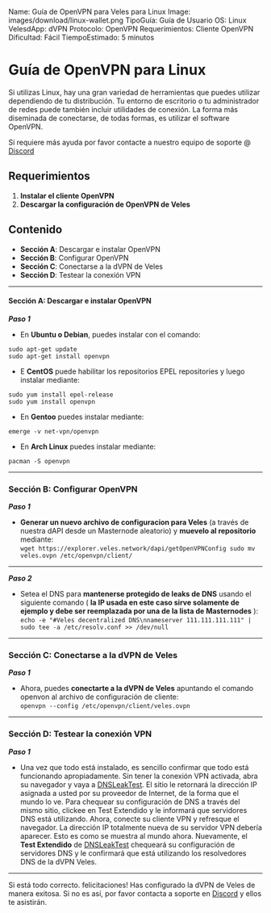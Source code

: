 Name:               Guía de OpenVPN para Veles para Linux
Image:              images/download/linux-wallet.png
TipoGuía:           Guía de Usuario
OS:                 Linux
VelesdApp:          dVPN
Protocolo:          OpenVPN
Requerimientos:     Cliente OpenVPN
Dificultad:         Fácil
TiempoEstimado:     5 minutos

# Guía de OpenVPN para Linux

Si utilizas Linux, hay una gran variedad de herramientas que puedes utilizar dependiendo de tu distribución. Tu entorno de escritorio o tu administrador de redes puede también incluir utilidades de conexión. La forma más diseminada de conectarse, de todas formas, es utilizar el software OpenVPN.

Si requiere más ayuda por favor contacte a nuestro equipo de soporte @ [Discord](https://discord.gg/P528fGg)

## Requerimientos
1) **Instalar el cliente OpenVPN**  
2) **Descargar la configuración de OpenVPN de Veles**  

## Contenido
* **Sección A**: Descargar e instalar OpenVPN
* **Sección B**: Configurar OpenVPN
* **Sección C**: Conectarse a la dVPN de Veles
* **Sección D**: Testear la conexión VPN 
***

#### Sección A: Descargar e instalar OpenVPN

***Paso 1*** 

* En **Ubuntu o Debian**, puedes instalar con el comando: 
```
sudo apt-get update
sudo apt-get install openvpn
```

* E **CentOS** puede habilitar los repositorios EPEL repositories y luego instalar mediante:
```
sudo yum install epel-release  
sudo yum install openvpn
```

* En **Gentoo** puedes instalar mediante:  
```
emerge -v net-vpn/openvpn
```

* En **Arch Linux** puedes instalar mediante:  
```
pacman -S openvpn
```

***

### Sección B: Configurar OpenVPN

***Paso 1***  

* **Generar un nuevo archivo de configuracion para Veles** (a través de nuestra dAPI desde un Masternode aleatorio) y **muevelo al repositorio** mediante:  
``wget https://explorer.veles.network/dapi/getOpenVPNConfig
sudo mv veles.ovpn /etc/openvpn/client/``

***

***Paso 2***  

* Setea el DNS para **mantenerse protegido de leaks de DNS** usando el siguiente comando ( **la IP usada en este caso sirve solamente de ejemplo y debe ser reemplazada por una de la lista de Masternodes** ):  
```echo -e "#Veles decentralized DNS\nnameserver 111.111.111.111" | sudo tee -a /etc/resolv.conf >> /dev/null```

***

### Sección C: Conectarse a la dVPN de Veles

***Paso 1***  

* Ahora, puedes **conectarte a la dVPN de Veles** apuntando el comando openvon al archivo de configuración de cliente:  
```openvpn --config /etc/openvpn/client/veles.ovpn```

***

### Sección D: Testear la conexión VPN 

***Paso 1***  

* Una vez que todo está instalado, es sencillo confirmar que todo está funcionando apropiadamente. Sin tener la conexión VPN activada, abra su navegador y vaya a [DNSLeakTest](https://www.dnsleaktest.com/).
El sitio le retornará la dirección IP asignada a usted por su proveedor de Internet, de la forma que el mundo lo ve. Para chequear su configuración de DNS a través del mismo sitio, clickee en Test Extendido y le informará que servidores DNS está utilizando.
Ahora, conecte su cliente VPN y refresque el navegador. La dirección IP totalmente nueva de su servidor VPN debería aparecer. Esto es como se muestra al mundo ahora. Nuevamente, el **Test Extendido** de  [DNSLeakTest](https://www.dnsleaktest.com/) chequeará su configuración de servidores DNS y le confirmará que está utilizando los resolvedores DNS de la dVPN Veles.

***

Si está todo correcto. felicitaciones! Has configurado la dVPN de Veles de manera exitosa. Si no es así, por favor contacta a soporte en [Discord](https://discord.gg/P528fGg) y ellos te asistirán.  
